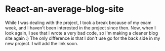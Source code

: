 ﻿# React-an-average-blog-site
 While I was dealing with the project, I took a break because of my exam week, and I haven't been interested in the project since then. Now, when I look again, I see that I wrote a very bad code, so I'm making a cleaner blog site again :) The only difference is that I don't use go for the back side in my new project. I will add the link soon.
